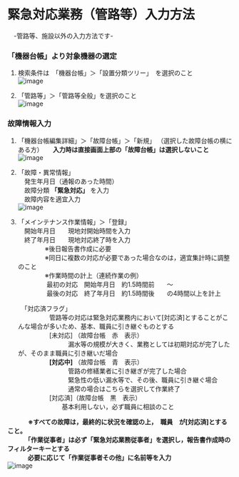 # 緊急対応業務（管路等）入力方法  				
　-管路等、施設以外の入力方法です-
### 「機器台帳」より対象機器の選定  
1. 検索条件は　「機器台帳」＞「設置分類ツリー」　を選択のこと  
![image](https://github.com/soja-suidou/shisetu_kanri_tenken/assets/139528738/40eb780a-2426-4608-ad76-945a2d96a2df)  
 
1. 「管路等」＞「管路等全般」を選択のこと  
![image](https://github.com/soja-suidou/shisetu_kanri_tenken/assets/139528738/6c60025e-3190-4893-b36d-236673203ea9)
  
### 故障情報入力  
1. 「機器台帳編集詳細」＞「故障台帳」＞「新規」 （選択した故障台帳の横にある方） 
		　 **入力時は直接画面上部の「故障台帳」は選択しないこと**   
![image](https://github.com/soja-suidou/shisetu_kanri_tenken/assets/139528738/fd77c50f-d08b-4894-bea1-45d4e8265600)   
 
1. 「故障・異常情報」  
		　発生年月日（通報のあった時間）  
		　故障分類 **「緊急対応」** を入力	  
		　故障内容を適宜入力  
![image](https://github.com/soja-suidou/shisetu_kanri_tenken/assets/139528738/9699ff12-7986-47fd-bfd1-b7dc5f3bde17)  

1. 「メインテナンス作業情報」＞「登録」   
		　開始年月日　　現地対開始時間を入力	  
		　終了年月日　　現地対応終了時を入力  
	　	　　　※後日報告書作成に必要  
　		　　　※同日に複数の対応が必要であった場合なのは，適宜集計時に調整のこと  
　		　　　※作業時間の計上（連続作業の例）  
　		　　　		最初の対応　開始年月日　約1.5時間前　　～　  
　	　　　			最後の対応　終了年月日　約1.5時間後　　の4時間以上を計上
   
	　「対応済フラグ」  
　　　　　管路等の対応は緊急対応業務内において[対応済]とすることがこんな場合が多いため、基本、職員に引き継ぐものとする  
　　　　　[未対応]	（故障台帳　赤　表示）  
　　　　　　　　漏水等の規模が大きく、業務としては初期対応が完了したが、そのまま職員に引き継いだ場合  
　　　　　**[対応中]**	（故障台帳　青　表示）    
　　　　　　　　管路の修繕業者に引き継ぎが完了した場合  
　　　　　　　　緊急性の低い漏水等で、その後、職員に引き継ぐ場合  
　　　　　　　　通常の場合はこちらを選択して作業終了  
　　　　　[対応済]（故障台帳　黒　表示）    
　　　　　　　基本利用しない，必ず職員に相談のこと  
   
　　　 **※すべての故障は，最終的に状況を確認の上，　職員　が[対応済]とすること。  
	　　	　「作業従事者」は必ず「緊急対応業務従事者」を選択し，報告書作成時のフィルターキーとする  
	　　	　必要に応じて「作業従事者その他」に名前等を入力**   
![image](https://github.com/soja-suidou/shisetu_kanri_tenken/assets/139528738/745e9fbd-cffe-4921-809e-718ec3d3acd5)  
